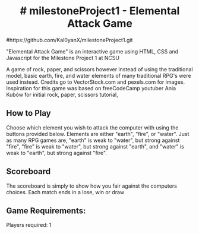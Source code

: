 <h1 align="center"># milestoneProject1 - Elemental Attack Game</h1>
#https://github.com/Kal0yanX/milestoneProject1.git
<p>"Elemental Attack Game" is an interactive game using HTML, CSS and Javascript for the Milestone Project 1 at NCSU</p>

<p>A game of rock, paper, and scissors however instead of using the traditional model, basic earth, fire, and water elements of many traditional RPG's were used instead.  Credits go to VectorStock.com and pexels.com for images.  Inspiration for this game was based on freeCodeCamp youtuber Ania Kubów for initial rock, paper, scissors tutorial, </p>

<h2>How to Play</h2>
<p>Choose which element you wish to attack the computer with using the buttons provided below.  Elements are either "earth", "fire", or "water".  Just as many RPG games are, "earth" is weak to "water", but strong against "fire", "fire" is weak to "water", but strong against "earth", and "water" is weak to "earth", but strong against "fire".</p>

<h2>Scoreboard</h2>
<p>The scoreboard is simply to show how you fair against the computers choices.  Each match ends in a lose, win or draw</p>

<h2>Game Requirements:</h2>
<p>Players required: 1</p>